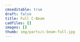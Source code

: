 ```yaml
---
cmseditable: true
draft: false
title: Full C-Beam
cadfiles: []
images: []
thumb: img/parts/c-beam-full.jpg
---
```

